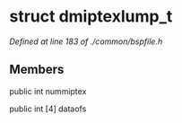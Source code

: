 # struct dmiptexlump_t

*Defined at line 183 of ./common/bspfile.h*

## Members

public int nummiptex

public int [4] dataofs



